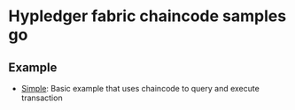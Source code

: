 # Hypledger fabric chaincode samples go

## Example
- [Simple](simple): Basic example that uses chaincode to query and execute transaction